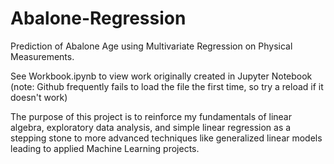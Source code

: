 # Abalone-Regression
Prediction of Abalone Age using Multivariate Regression on Physical Measurements. 

See Workbook.ipynb to view work originally created in Jupyter Notebook
(note: Github frequently fails to load the file the first time, so try a reload if it doesn't work)

The purpose of this project is to reinforce my fundamentals of linear algebra, exploratory data analysis, and simple linear regression as a stepping stone to more advanced techniques like generalized linear models leading to applied Machine Learning projects.
